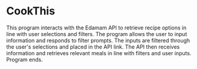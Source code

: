 # CookThis
This program interacts with the Edamam API to retrieve recipe options in line with user selections and filters.
The program allows the user to input information and responds to filter prompts. The inputs are filtered through the user's selections and placed in the API link. The API then receives information and retrieves relevant meals in line with filters and user inputs. Program ends. 
